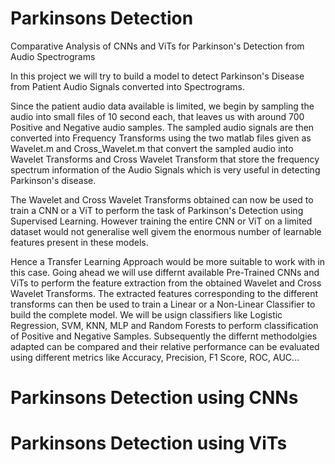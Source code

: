 # Parkinsons Detection
Comparative Analysis of CNNs and ViTs for Parkinson's Detection from Audio Spectrograms

In this project we will try to build a model to detect Parkinson's Disease from Patient Audio Signals converted into Spectrograms. 

Since the patient audio data available is limited, we begin by sampling the audio into small files of 10 second each, that leaves us with around 700 Positive and Negative audio samples. The sampled audio signals are then converted into Frequency Transforms using the two matlab files given as Wavelet.m and Cross_Wavelet.m that convert the sampled audio into Wavelet Transforms and Cross Wavelet Transform that store the frequency spectrum information of the Audio Signals which is very useful in detecting Parkinson's disease. 

The Wavelet and Cross Wavelet Transforms obtained can now be used to train a CNN or a ViT to perform the task of Parkinson's Detection using Supervised Learning. However training the entire CNN or ViT on a limited dataset would not generalise well givem the enormous number of learnable features present in these models.

Hence a Transfer Learning Approach would be more suitable to work with in this case. Going ahead we will use differnt available Pre-Trained CNNs and ViTs to perform the feature extraction from the obtained Wavelet and Cross Wavelet Transforms. The extracted features corresponding to the different transforms can then be used to train a Linear or a Non-Linear Classifier to build the complete model. We will be usign classifiers like Logistic Regression, SVM, KNN, MLP and Random Forests to perform classification of Positive and Negative Samples. Subsequently the differnt methodolgies adapted can be compared and their relative performance can be evaluated using different metrics like Accuracy, Precision, F1 Score, ROC, AUC... 

# Parkinsons Detection using CNNs

# Parkinsons Detection using ViTs

